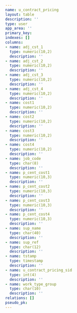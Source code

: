 ```yaml
---
name: u_contract_pricing
layout: table
description: ''
type: user
app_area: ''
primary_key: 
indexes: []
columns:
- name: adj_cst_1
  type: numeric(10,2)
  description: ''
- name: adj_cst_2
  type: numeric(10,2)
  description: ''
- name: adj_cst_3
  type: numeric(10,2)
  description: ''
- name: adj_cst_4
  type: numeric(10,2)
  description: ''
- name: cost1
  type: numeric(10,2)
  description: ''
- name: cost2
  type: numeric(10,2)
  description: ''
- name: cost3
  type: numeric(10,2)
  description: ''
- name: cost4
  type: numeric(10,2)
  description: ''
- name: job_code
  type: char(8)
  description: ''
- name: p_cent_cost1
  type: numeric(10,3)
  description: ''
- name: p_cent_cost2
  type: numeric(10,3)
  description: ''
- name: p_cent_cost3
  type: numeric(10,3)
  description: ''
- name: p_cent_cost4
  type: numeric(10,3)
  description: ''
- name: sup_name
  type: char(40)
  description: ''
- name: sup_ref
  type: char(12)
  description: ''
- name: tstamp
  type: timestamp
  description: ''
- name: u_contract_pricing_sid
  type: int(4)
  description: ''
- name: work_type_group
  type: char(10)
  description: ''
relations: []
pseudo_pk: 
---
```


